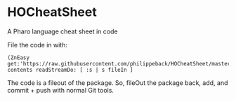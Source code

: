 # HOCheatSheet
A Pharo language cheat sheet in code


File the code in with:

```Smalltalk
(ZnEasy get:'https://raw.githubusercontent.com/philippeback/HOCheatSheet/master/HOCheatSheet.st') contents readStreamDo: [ :s | s fileIn ]
```

The code is a fileout of the package. So, fileOut the package back, add,  and commit + push with normal Git tools.
